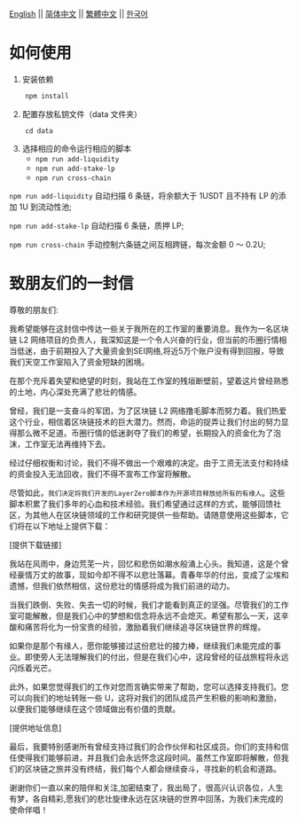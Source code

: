 <p align="left">
<a href="./README.md">English</a> || 
<a href="./README.zh-cn.md">简体中文</a> || 
<a href="./README.zh-hk.md">繁體中文</a> || 
<a href="./README.ko-kr.md">한국어</a>
</p>

# 如何使用

1. 安装依赖

```js
    npm install
```

2. 配置存放私钥文件（data 文件夹）

```
    cd data
```

3. 选择相应的命令运行相应的脚本
   - `npm run add-liquidity `
   - `npm run add-stake-lp`
   - `npm run cross-chain`

`npm run add-liquidity` 自动扫描 6 条链，将余额大于 1USDT 且不持有 LP 的添加 1U 到流动性池;

`npm run add-stake-lp` 自动扫描 6 条链，质押 LP;

`npm run cross-chain` 手动控制六条链之间互相跨链，每次金额 0 ～ 0.2U;


# 致朋友们的一封信

尊敬的朋友们:

我希望能够在这封信中传达一些关于我所在的工作室的重要消息。我作为一名区块链 L2 网络项目的负责人，我深知这是一个令人兴奋的行业，但当前的币圈行情相当低迷，由于前期投入了大量资金到SEI网络,将近5万个账户没有得到回报，导致我们天空工作室陷入了资金短缺的困境。

在那个充斥着失望和绝望的时刻，我站在工作室的残垣断壁前，望着这片曾经熟悉的土地，内心深处充满了悲壮的情感。

曾经，我们是一支奋斗的军团，为了区块链 L2 网络撸毛脚本而努力着。我们热爱这个行业，相信着区块链技术的巨大潜力。然而，命运的捉弄让我们付出的努力显得那么微不足道。币圈行情的低迷剥夺了我们的希望，长期投入的资金化为了泡沫，工作室无法再维持下去。

经过仔细权衡和讨论，我们不得不做出一个艰难的决定。由于工资无法支付和持续的资金投入无法回收，我们不得不宣布工作室将解散。

尽管如此，`我们决定将我们开发的LayerZero脚本作为开源项目释放给所有的有缘人`。这些脚本积累了我们多年的心血和技术经验。我们希望通过这样的方式，能够回馈社区，为其他人在区块链领域的工作和研究提供一些帮助。请随意使用这些脚本，它们将在以下地址上提供下载：

[提供下载链接]

我站在风雨中，身边荒芜一片，回忆和悲伤如潮水般涌上心头。我知道，这是个曾经豪情万丈的故事，现如今却不得不以悲壮落幕。青春年华的付出，变成了尘埃和遗憾，但我们依然相信，这份悲壮的情感将成为我们前进的动力。

当我们跌倒、失败、失去一切的时候，我们才能看到真正的坚强。尽管我们的工作室可能解散，但是我们心中的梦想和信念将永远不会熄灭。希望有那么一天，这辛酸和痛苦将化为一份宝贵的经验，激励着我们继续追寻区块链世界的辉煌。

如果你是那个有缘人，愿你能够接过这份悲壮的接力棒，继续我们未能完成的事业。即使旁人无法理解我们的付出，但是在我们心中，这段曾经的征战旅程将永远闪烁着光芒。

此外，如果您觉得我们的工作对您而言确实带来了帮助，您可以选择支持我们。您可以向我们的地址转账一些 U，这将对我们的团队成员产生积极的影响和激励，以便我们能够继续在这个领域做出有价值的贡献。

[提供地址信息]

最后，我要特别感谢所有曾经支持过我们的合作伙伴和社区成员。你们的支持和信任使得我们能够前进，并且我们会永远怀念这段时间。虽然工作室即将解散，但我们的区块链之旅并没有终结，我们每个人都会继续奋斗，寻找新的机会和道路。

谢谢你们一直以来的陪伴和关注,加密结束了，我出局了，很高兴认识各位，人生有梦，各自精彩,愿我们的悲壮旋律永远在区块链的世界中回荡，为我们未完成的使命伴唱！
